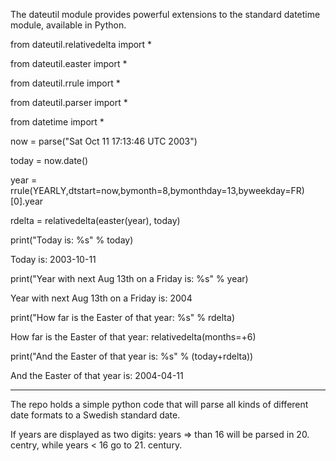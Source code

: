 The dateutil module provides powerful extensions to the standard datetime module, available in Python.

from dateutil.relativedelta import *

from dateutil.easter import *

from dateutil.rrule import *

from dateutil.parser import *

from datetime import *

now = parse("Sat Oct 11 17:13:46 UTC 2003")

today = now.date()

year = rrule(YEARLY,dtstart=now,bymonth=8,bymonthday=13,byweekday=FR)[0].year

rdelta = relativedelta(easter(year), today)

print("Today is: %s" % today)

Today is: 2003-10-11

print("Year with next Aug 13th on a Friday is: %s" % year)

Year with next Aug 13th on a Friday is: 2004

 print("How far is the Easter of that year: %s" % rdelta)

How far is the Easter of that year: relativedelta(months=+6)

 print("And the Easter of that year is: %s" % (today+rdelta))

And the Easter of that year is: 2004-04-11

---------

The repo holds a simple python code that will parse all kinds of different date formats to a Swedish standard date.

If years are displayed as two digits: years => than 16 will be parsed in 20. centry, while years < 16 go to 21. century.



